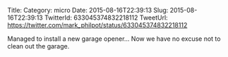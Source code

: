 Title: 
Category: micro
Date: 2015-08-16T22:39:13
Slug: 2015-08-16T22:39:13
TwitterId: 633045374832218112
TweetUrl: https://twitter.com/mark_philpot/status/633045374832218112

Managed to install a new garage opener... Now we have no excuse not to clean out the garage.